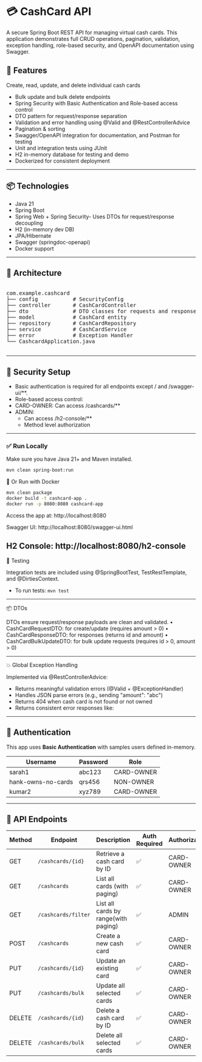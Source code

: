 # 💳 CashCard API

A secure Spring Boot REST API for managing virtual cash cards. This application demonstrates full CRUD operations, pagination, validation, exception handling, role-based security, and OpenAPI documentation using Swagger.
## 🚀 Features

Create, read, update, and delete individual cash cards
-	Bulk update and bulk delete endpoints
-	Spring Security with Basic Authentication and Role-based access control
-	DTO pattern for request/response separation
-	Validation and error handling using @Valid and @RestControllerAdvice
-	Pagination & sorting
-	Swagger/OpenAPI integration for documentation, and Postman for testing
-	Unit and integration tests using JUnit
-	H2 in-memory database for testing and demo
-	Dockerized for consistent deployment
---
## 📦 Technologies

- Java 21
- Spring Boot
- Spring Web + Spring Security- Uses DTOs for request/response decoupling
- H2 (in-memory dev DB) 
- JPA/Hibernate
- Swagger (springdoc-openapi)
- Docker support

---

## 📐 Architecture
<pre>

com.example.cashcard
├── config           # SecurityConfig
├── controller       # CashCardController
├── dto              # DTO classes for requests and responses
├── model            # CashCard entity
├── repository       # CashCardRepository
├── service          # CashCardService
├── error            # Exception Handler
└── CashcardApplication.java

</pre>
---
## 🔐 Security Setup
-	Basic authentication is required for all endpoints except / and /swagger-ui/**.
-	Role-based access control:
-	CARD-OWNER: Can access /cashcards/**
-	ADMIN:
    -	Can access /h2-console/**
    - Method level authorization
---
### ✅ Run Locally

Make sure you have Java 21+ and Maven installed.

```bash
mvn clean spring-boot:run
```
🐳 Or Run with Docker

```bash
mvn clean package
docker build -t cashcard-app .
docker run -p 8080:8080 cashcard-app
```
Access the app at:
http://localhost:8080

Swagger UI:
http://localhost:8080/swagger-ui.html

H2 Console:
http://localhost:8080/h2-console
---
🧪 Testing

Integration tests are included using @SpringBootTest, TestRestTemplate, and @DirtiesContext.

- To run tests:
```mvn test```
---
📦 DTOs

DTOs ensure request/response payloads are clean and validated.
•	CashCardRequestDTO: for create/update (requires amount > 0)
•	CashCardResponseDTO: for responses (returns id and amount)
•	CashCardBulkUpdateDTO: for bulk update requests (requires id > 0, amount > 0)

---
💥 Global Exception Handling

Implemented via @RestControllerAdvice:
-	Returns meaningful validation errors (@Valid + @ExceptionHandler)
-	Handles JSON parse errors (e.g., sending "amount": "abc")
-	Returns 404 when cash card is not found or not owned
-	Returns consistent error responses like:
---
## 🔐 Authentication

This app uses **Basic Authentication** with samples users defined in-memory.

| Username   | Password | Role         |
|------------|----------|--------------|
| sarah1     | abc123   | CARD-OWNER   |
| hank-owns-no-cards | qrs456 | NON-OWNER    |
| kumar2     | xyz789   | CARD-OWNER   |

---

## 🔄 API Endpoints

| Method | Endpoint             | Description                       | Auth Required | Authorization |
|--------|----------------------|-----------------------------------|---------------|---------------|
| GET    | `/cashcards/{id}`    | Retrieve a cash card by ID        | ✅            |CARD-OWNER     |
| GET    | `/cashcards`         | List all cards (with paging)      | ✅            |CARD-OWNER     |
| GET    | `/cashcards/filter`  | List all cards by range(with paging)      | ✅            |ADMIN          |
| POST   | `/cashcards`         | Create a new cash card            | ✅            |CARD-OWNER     |
| PUT    | `/cashcards/{id}`    | Update an existing card           | ✅            |CARD-OWNER     |
| PUT    | `/cashcards/bulk`    | Update all selected cards         | ✅            |CARD-OWNER     |
| DELETE | `/cashcards/{id}`    | Delete a cash card by ID          | ✅            |CARD-OWNER     |
| DELETE | `/cashcards/bulk`    | Delete all selected cards         | ✅            |CARD-OWNER     |



